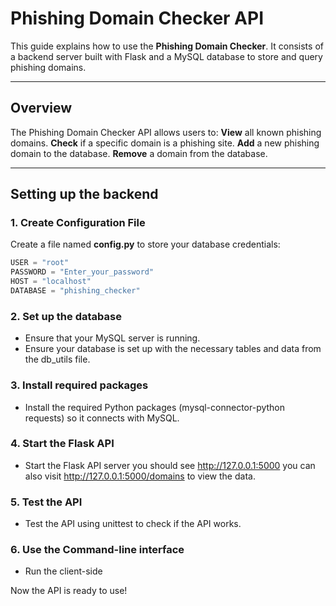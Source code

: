 # Phishing Domain Checker API

This guide explains how to use the **Phishing Domain Checker**.
It consists of a backend server built with Flask and a MySQL database to store and query phishing domains. 

---

## **Overview**
The Phishing Domain Checker API allows users to:
**View** all known phishing domains.
**Check** if a specific domain is a phishing site.
**Add** a new phishing domain to the database.
**Remove** a domain from the database.

---

## **Setting up the backend**

### 1. Create Configuration File
Create a file named **config.py** to store your database credentials:
```python
USER = "root"
PASSWORD = "Enter_your_password"
HOST = "localhost"
DATABASE = "phishing_checker"

```
### 2. Set up the database
- Ensure that your MySQL server is running. 
- Ensure your database is set up with the necessary tables and data from the db_utils file.

### 3. Install required packages
- Install the required Python packages (mysql-connector-python requests) so it connects with MySQL.

### 4. Start the Flask API
- Start the Flask API server you should see http://127.0.0.1:5000 you can also visit http://127.0.0.1:5000/domains to view the data. 

### 5. Test the API 
- Test the API using unittest to check if the API works.

### 6. Use the Command-line interface
- Run the client-side

Now the API is ready to use!


